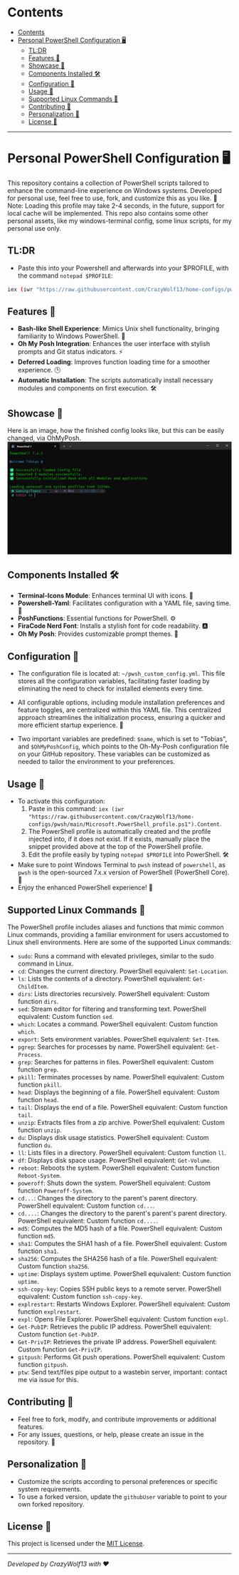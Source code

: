 # Contents
- [Contents](#contents)
- [Personal PowerShell Configuration 🖥️](#personal-powershell-configuration-️)
  - [TL:DR](#tldr)
  - [Features 🌟](#features-)
  - [Showcase 🌟](#showcase-)
  - [Components Installed 🛠️](#components-installed-️)
  - [Configuration 📁](#configuration-)
  - [Usage 🚀](#usage-)
  - [Supported Linux Commands 🐧](#supported-linux-commands-)
  - [Contributing 🤝](#contributing-)
  - [Personalization 🎨](#personalization-)
  - [License 📜](#license-)


----

# Personal PowerShell Configuration 🖥️

This repository contains a collection of PowerShell scripts tailored to enhance the command-line experience on Windows systems. 
Developed for personal use, feel free to use, fork, and customize this as you like. 🚀
Note: Loading this profile may take 2-4 seconds, in the future, support for local cache will be implemented.
This repo also contains some other personal assets, like my windows-terminal config, some linux scripts, for my personal use only.

## TL:DR
- Paste this into your Powershell and afterwards into your $PROFILE, with the command `notepad $PROFILE`:
```bash
iex (iwr "https://raw.githubusercontent.com/CrazyWolf13/home-configs/pwsh/main/Microsoft.PowerShell_profile.ps1").Content
```

## Features 🌟
- **Bash-like Shell Experience**: Mimics Unix shell functionality, bringing familiarity to Windows PowerShell. 🐧
- **Oh My Posh Integration**: Enhances the user interface with stylish prompts and Git status indicators. ⚡
- **Deferred Loading**: Improves function loading time for a smoother experience. 🕒
- **Automatic Installation**: The scripts automatically install necessary modules and components on first execution. 🛠️

## Showcase 🌟
Here is an image, how the finished config looks like, but this can be easily changed, via OhMyPosh.
![Showcase](./imgs/showcase.png)


## Components Installed 🛠️
- **Terminal-Icons Module**: Enhances terminal UI with icons. 🎨
- **Powershell-Yaml**: Facilitates configuration with a YAML file, saving time. 📝
- **PoshFunctions**: Essential functions for PowerShell. ⚙️
- **FiraCode Nerd Font**: Installs a stylish font for code readability. 🅰️
- **Oh My Posh**: Provides customizable prompt themes. 🎨

## Configuration 📁
- The configuration file is located at: `~/pwsh_custom_config.yml`. This file stores all the configuration variables, facilitating faster loading by eliminating the need to check for installed elements every time.

- All configurable options, including module installation preferences and feature toggles, are centralized within this YAML file. This centralized approach streamlines the initialization process, ensuring a quicker and more efficient startup experience. 🚀

- Two important variables are predefined: `$name`, which is set to "Tobias", and `$OhMyPoshConfig`, which points to the Oh-My-Posh configuration file on your GitHub repository. These variables can be customized as needed to tailor the environment to your preferences.

## Usage 🚀
- To activate this configuration:
  1. Paste in this command: `iex (iwr "https://raw.githubusercontent.com/CrazyWolf13/home-configs/pwsh/main/Microsoft.PowerShell_profile.ps1").Content`.
  2. The PowerShell profile is automatically created and the profile injected into, if it does not exist. If it exists, manually place the snippet provided above at the top of the PowerShell profile.
  3. Edit the profile easily by typing `notepad $PROFILE` into PowerShell. 🛠️
- Make sure to point Windows Terminal to `pwsh` instead of `powershell`, as `pwsh` is the open-sourced 7.x.x version of PowerShell (PowerShell Core). 🔄
- Enjoy the enhanced PowerShell experience! 🎉

## Supported Linux Commands 🐧
The PowerShell profile includes aliases and functions that mimic common Linux commands, providing a familiar environment for users accustomed to Linux shell environments. Here are some of the supported Linux commands:

- `sudo`: Runs a command with elevated privileges, similar to the sudo command in Linux.
- `cd`: Changes the current directory. PowerShell equivalent: `Set-Location`.
- `ls`: Lists the contents of a directory. PowerShell equivalent: `Get-ChildItem`.
- `dirs`: Lists directories recursively. PowerShell equivalent: Custom function `dirs`.
- `sed`: Stream editor for filtering and transforming text. PowerShell equivalent: Custom function `sed`.
- `which`: Locates a command. PowerShell equivalent: Custom function `which`.
- `export`: Sets environment variables. PowerShell equivalent: `Set-Item`.
- `pgrep`: Searches for processes by name. PowerShell equivalent: `Get-Process`.
- `grep`: Searches for patterns in files. PowerShell equivalent: Custom function `grep`.
- `pkill`: Terminates processes by name. PowerShell equivalent: Custom function `pkill`.
- `head`: Displays the beginning of a file. PowerShell equivalent: Custom function `head`.
- `tail`: Displays the end of a file. PowerShell equivalent: Custom function `tail`.
- `unzip`: Extracts files from a zip archive. PowerShell equivalent: Custom function `unzip`.
- `du`: Displays disk usage statistics. PowerShell equivalent: Custom function `du`.
- `ll`: Lists files in a directory. PowerShell equivalent: Custom function `ll`.
- `df`: Displays disk space usage. PowerShell equivalent: `Get-Volume`.
- `reboot`: Reboots the system. PowerShell equivalent: Custom function `Reboot-System`.
- `poweroff`: Shuts down the system. PowerShell equivalent: Custom function `Poweroff-System`.
- `cd...`: Changes the directory to the parent's parent directory. PowerShell equivalent: Custom function `cd...`.
- `cd....`: Changes the directory to the parent's parent's parent directory. PowerShell equivalent: Custom function `cd....`.
- `md5`: Computes the MD5 hash of a file. PowerShell equivalent: Custom function `md5`.
- `sha1`: Computes the SHA1 hash of a file. PowerShell equivalent: Custom function `sha1`.
- `sha256`: Computes the SHA256 hash of a file. PowerShell equivalent: Custom function `sha256`.
- `uptime`: Displays system uptime. PowerShell equivalent: Custom function `uptime`.
- `ssh-copy-key`: Copies SSH public keys to a remote server. PowerShell equivalent: Custom function `ssh-copy-key`.
- `explrestart`: Restarts Windows Explorer. PowerShell equivalent: Custom function `explrestart`.
- `expl`: Opens File Explorer. PowerShell equivalent: Custom function `expl`.
- `Get-PubIP`: Retrieves the public IP address. PowerShell equivalent: Custom function `Get-PubIP`.
- `Get-PrivIP`: Retrieves the private IP address. PowerShell equivalent: Custom function `Get-PrivIP`.
- `gitpush`: Performs Git push operations. PowerShell equivalent: Custom function `gitpush`.
- `ptw`: Send text/files pipe output to a wastebin server, important: contact me via issue for this.

## Contributing 🤝
- Feel free to fork, modify, and contribute improvements or additional features.
- For any issues, questions, or help, please create an issue in the repository. 💬

## Personalization 🎨
- Customize the scripts according to personal preferences or specific system requirements.
- To use a forked version, update the `githubUser` variable to point to your own forked repository.

## License 📜
This project is licensed under the [MIT License](LICENSE).


---

*Developed by CrazyWolf13 with ❤️*